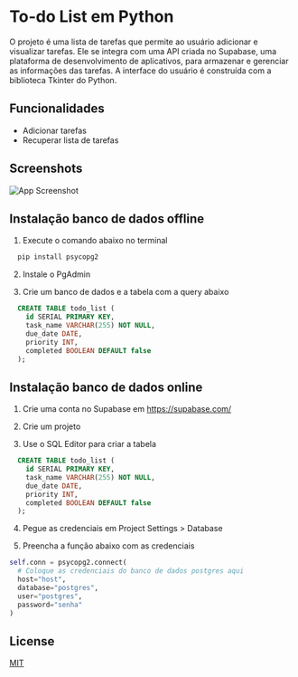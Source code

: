 # To-do List em Python

O projeto é uma lista de tarefas que permite ao usuário adicionar e visualizar tarefas. Ele se integra com uma API criada no Supabase, uma plataforma de desenvolvimento de aplicativos, para armazenar e gerenciar as informações das tarefas. A interface do usuário é construída com a biblioteca Tkinter do Python.

## Funcionalidades

- Adicionar tarefas
- Recuperar lista de tarefas
## Screenshots

![App Screenshot](https://raw.githubusercontent.com/welyson1/TodoList/493108bba3ba5b50f7db7abe70cd2ed95a657f24/img/Tela.png)

## Instalação banco de dados offline
1. Execute o comando abaixo no terminal
```bash
  pip install psycopg2
```

2. Instale o PgAdmin

3. Crie um banco de dados e a tabela com a query abaixo

```SQL
  CREATE TABLE todo_list (
    id SERIAL PRIMARY KEY,
    task_name VARCHAR(255) NOT NULL,
    due_date DATE,
    priority INT,
    completed BOOLEAN DEFAULT false
  );
```

## Instalação banco de dados online
1. Crie uma conta no Supabase em https://supabase.com/

2. Crie um projeto

3. Use o SQL Editor para criar a tabela
```SQL
  CREATE TABLE todo_list (
    id SERIAL PRIMARY KEY,
    task_name VARCHAR(255) NOT NULL,
    due_date DATE,
    priority INT,
    completed BOOLEAN DEFAULT false
  );
```

4. Pegue as credenciais em Project Settings > Database

5. Preencha a função abaixo com as credenciais
```Python
self.conn = psycopg2.connect(
  # Coloque as credenciais do banco de dados postgres aqui
  host="host",
  database="postgres",
  user="postgres",
  password="senha"
)
```
    
## License

[MIT](https://choosealicense.com/licenses/mit/)

